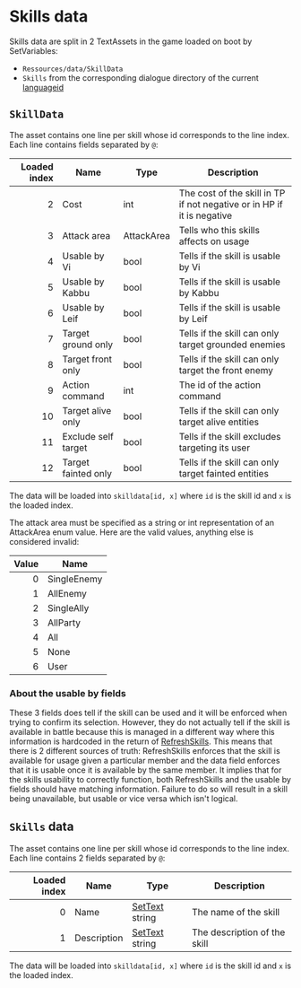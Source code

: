# Skills data

Skills data are split in 2 TextAssets in the game loaded on boot by SetVariables: 

* `Ressources/data/SkillData`
* `Skills` from the corresponding dialogue directory of the current [languageid](../SetText/languageid.md)

## `SkillData`

The asset contains one line per skill whose id corresponds to the line index. Each line contains fields separated by `@`:

|Loaded index|Name|Type|Description|
|------------:|----|----|-----------|
|2|Cost|int|The cost of the skill in TP if not negative or in HP if it is negative|
|3|Attack area|AttackArea|Tells who this skills affects on usage|
|4|Usable by Vi|bool|Tells if the skill is usable by Vi|
|5|Usable by Kabbu|bool|Tells if the skill is usable by Kabbu|
|6|Usable by Leif|bool|Tells if the skill is usable by Leif|
|7|Target ground only|bool|Tells if the skill can only target grounded enemies|
|8|Target front only|bool|Tells if the skill can only target the front enemy|
|9|Action command|int|The id of the action command|
|10|Target alive only|bool|Tells if the skill can only target alive entities|
|11|Exclude self target|bool|Tells if the skill excludes targeting its user|
|12|Target fainted only|bool|Tells if the skill can only target fainted entities|

The data will be loaded into `skilldata[id, x]` where `id` is the skill id and `x` is the loaded index.

The attack area must be specified as a string or int representation of an AttackArea enum value. Here are the valid values, anything else is considered invalid:

|Value|Name|
|-----:|----|
|0|SingleEnemy|
|1|AllEnemy|
|2|SingleAlly|
|3|AllParty|
|4|All|
|5|None|
|6|User|

### About the usable by fields
These 3 fields does tell if the skill can be used and it will be enforced when trying to confirm its selection. However, they do not actually tell if the skill is available in battle because this is managed in a different way where this information is hardcoded in the return of [RefreshSkills](../Battle%20system/RefreshSkills.md). This means that there is 2 different sources of truth: RefreshSkills enforces that the skill is available for usage given a particular member and the data field enforces that it is usable once it is available by the same member. It implies that for the skills usability to correctly function, both RefreshSkills and the usable by fields should have matching information. Failure to do so will result in a skill being unavailable, but usable or vice versa which isn't logical.

## `Skills` data

The asset contains one line per skill whose id corresponds to the line index. Each line contains 2 fields separated by `@`:

|Loaded index|Name|Type|Description|
|------------:|----|----|-----------|
|0|Name|[SetText](../SetText/SetText.md) string|The name of the skill|
|1|Description|[SetText](../SetText/SetText.md) string|The description of the skill|

The data will be loaded into `skilldata[id, x]` where `id` is the skill id and `x` is the loaded index.
